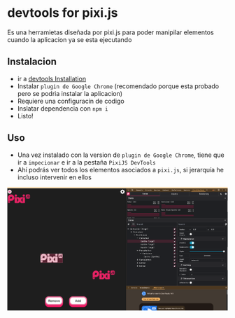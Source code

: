# devtools for pixi.js

Es una herramietas diseñada por pixi.js para poder manipilar elementos cuando la aplicacion ya se esta ejecutando

## Instalacion

- ir a [devtools Installation](https://pixijs.io/devtools/docs/guide/installation/)
- Instalar `plugin de Google Chrome` (recomendado porque esta probado pero se podria instalar la aplicacion)
- Requiere una configuracin de codigo
- Inslatar dependencia con `npm i`
- Listo!

## Uso

- Una vez instalado con la version de `plugin de Google Chrome`, tiene que ir a `impecionar` e ir a la pestaña `PixiJS DevTools`
- Ahí podrás ver todos los elementos asociados a `pixi.js`, si jerarquía he incluso intervenir en ellos

![devtools_1](./../media-recursos/devtools_1.png)
